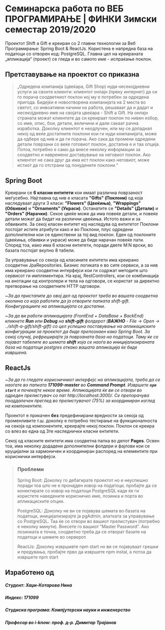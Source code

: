 # Семинарска работа по ВЕБ ПРОГРАМИРАЊЕ | ФИНКИ Зимски семестар 2019/2020

Проектот Shift a Gift е креиран со 2 главни технологии за Веб Програмирање: Spring Boot & ReactJs. Користена е напредна база на податоци со отворен код: PostgreSQL. 
Главна цел на креираната „апликација“ (проект) се гледа и во самото име - испраќање поклон. 


## Претставување на проектот со приказна

> „Одредена компанија (цвеќара, Gift Shop) нуди несекојдневни услуги за своите клиенти: клиентот онлајн (преку интернет) да си го порача соодветниот поклон кој му е потребен за одредена пригода. Бидејќи е новоотворена компанијата на 2 места во светот, со инвоативни начини на работа, решаваат да и дадат и несекојдневно име на својата цвеќара - Shift a Gift. На онлајн страната можат клиентите да си креираат поклон по нивен избор, со име, опис, бои, детали, величини и дали сакаат рачна изработка. Доколку клиентот е неодлучен, или му се допаднал некој од веќе достапните поклони кои ги нуди компанијата, може да одбере од нив и да ги порача. Ако сака да промени одредени детали поврзани со веќе готовиот поклон, достапна е и таа опција. Потоа, потребно е само да внесе неколку информации за соодветно и навремено доставување на неговиот поклон. Ако клиентот не сака друг да има ист поклон како неговиот, може истиот да го отстрани од понудените поклони.“


## Spring Boot

Креирани се **6 класни ентитети** кои имаат различна поврзаност меѓусебно. Најглавна од нив е класата **"Gifts" (Поклони)** од која наследуваат други 3 класи: **"Flowers" (Цвеќиња)**, **"Wrappings" (Обвивки)** и **"Ornaments" (Украси)**. Останатите се **"Details" (Детали)** и **"Orders" (Нарачки)**. 
Секое цвеќе може да има повеќе детали, и повеќе детали можат да бидат на различни цвеќиња. Истото важи и за обвивките. За секој класен ентитет кој наследува од ентитетот Поклони постојат истите атрибути како и во Поклони, плус одредени дополнителни кои се единствени за тој вид поклон. Еден од поклоните (цвеќиња, обвивки и украси) може да биде нарачан повеќе пати. 
Според тоа, иако има 6 класни ентитети, поради двете М:N врски, во базата постојат вкупно 8 табели.

За управување со секоја од класините ентитети има креирано соодветни JpaRepositories. Бизнис логиката е во сите сервиси, а за нив има креирано соодветни интерфејси кои ги содржат методите што сервисот ги имплементира. На крај, RestControllers, кои се комбинација на анотации од контролери и тела на одговори, се користат за директно претворање на соодветните HTTP одговори. 

~*За да пристапите до овој дел од проектот треба во вашата соодветна околина со која работите да ја отворите папката shift-gift. Конфигурациите на апликацијата се достапни.*

~*За да ви работи апликацијата (FrontEnd + DataBase + BackEnd) кликнете **Run** или **Debug** на **shift-gift** фолдерот (**ВАЖНО** - File -> Open -> ../shift-a-gift/shift-gift) со цел успешно поставување на апликациските конфигурации за проектот да биде препознаен како Spring Boot. За секој случај, рефреширајте ја поврзаната база на податоци. Таму ќе се појават табелите во шемата **shift** која се наоѓа во иницијализираната база на податоци postgres откако вашата апликација ќе биде извршена.*


## ReactJs

~*За да го гледате корисничниот интерфејс на апликацијата, треба да се наоѓате во папката **171099-master** во **Command Prompt**. Извршете **`npm start`** и почекајте некое време. Апликацијата ќе ви се отвори во одреден прелистувач со пат http://localhost:3000/. Се препорачува пооддалечен преглед во прелистувачот (75%) за координиран изглед на компонентите.*

Проектот е прикачен **без** предефинирани вредности за секоја од променливите т.ш. доколку е потребно тестирање на функционалноста на секоја од компонентите, креирајте некој поклон. Поклон се креира со влез во една од 3те наследнички класни ентитети.

Секој од класните ентитети има соодветна папка во делот **Pages**. Освен тоа, има неколку додадени дополнителни фолдери и фајлови кои се круцијални за хармоничен и координиран распоред на елементите при кориснички интерфејси. 



> ### Проблеми
> Spring Boot: Доколку го дебагирате проектот но е неуспешно поради тоа што не е пронајден извор на податоци, пробајте да се конектирате со извор на податоци PostgreSQL каде ќе ги користете наведените корисничко име, лозинка и порта во апликациските опции.
>
> PostgreSQL: Доколку не ви се појавува шемата во базата на податоци, иницијализирајте ја pgAdmin, алатката за управување со PostgreSQL. Таа ќе се отвори во вашиот прелистувач (потребно е неколку минути). Внесете го вашиот "Master Password". Ако лозинката е точна, соодветно треба да се отворат базите на податоци и шемите во серверот.
>
> ReactJs: Доколку извршивте npm start но ви се појавуваат грешки и предувања, пробајте прво да извршете npm instal, а потоа да извршете npm start


## Изработено од

##### Студент: Хаџи-Котарова Нина
##### Индекс: 171099
##### Студиска програма: Компјутерски науки и инженерство
##### Професор во i-know: проф. д-р. Димитар Трајанов
